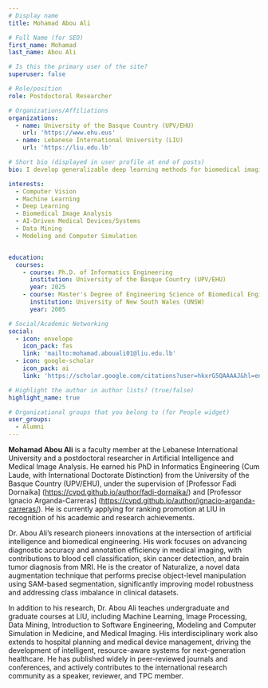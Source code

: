 ```yaml
---
# Display name
title: Mohamad Abou Ali

# Full Name (for SEO)
first_name: Mohamad  
last_name: Abou Ali

# Is this the primary user of the site?
superuser: false

# Role/position
role: Postdoctoral Researcher

# Organizations/Affiliations
organizations:
  - name: University of the Basque Country (UPV/EHU)
    url: 'https://www.ehu.eus'
  - name: Lebanese International University (LIU)
    url: 'https://liu.edu.lb'  

# Short bio (displayed in user profile at end of posts)
bio: I develop generalizable deep learning methods for biomedical imaging, advancing diagnostic accuracy, data augmentation, and intelligent healthcare systems.

interests:
  - Computer Vision
  - Machine Learning
  - Deep Learning
  - Biomedical Image Analysis
  - AI-Driven Medical Devices/Systems
  - Data Mining
  - Modeling and Computer Simulation


education:
  courses:
    - course: Ph.D. of Informatics Engineering
      institution: University of the Basque Country (UPV/EHU)
      year: 2025
    - course: Master's Degree of Engineering Science of Biomedical Engineering
      institution: University of New South Wales (UNSW)
      year: 2005

# Social/Academic Networking
social:
  - icon: envelope
    icon_pack: fas
    link: 'mailto:mohamad.abouali01@liu.edu.lb'
  - icon: google-scholar
    icon_pack: ai
    link: 'https://scholar.google.com/citations?user=hkxrG5QAAAAJ&hl=en'

# Highlight the author in author lists? (true/false)
highlight_name: true

# Organizational groups that you belong to (for People widget)
user_groups:
  - Alumni
---
```


**Mohamad Abou Ali** is a faculty member at the Lebanese International University and a postdoctoral researcher in Artificial Intelligence and Medical Image Analysis. He earned his PhD in Informatics Engineering (Cum Laude, with International Doctorate Distinction) from the University of the Basque Country (UPV/EHU), under the supervision of [Professor Fadi Dornaika] (https://cvpd.github.io/author/fadi-dornaika/) and [Professor Ignacio Arganda-Carreras] (https://cvpd.github.io/author/ignacio-arganda-carreras/). He is currently applying for ranking promotion at LIU in recognition of his academic and research achievements.

Dr. Abou Ali’s research pioneers innovations at the intersection of artificial intelligence and biomedical engineering. His work focuses on advancing diagnostic accuracy and annotation efficiency in medical imaging, with contributions to blood cell classification, skin cancer detection, and brain tumor diagnosis from MRI. He is the creator of Naturalize, a novel data augmentation technique that performs precise object-level manipulation using SAM-based segmentation, significantly improving model robustness and addressing class imbalance in clinical datasets.

In addition to his research, Dr. Abou Ali teaches undergraduate and graduate courses at LIU, including Machine Learning, Image Processing, Data Mining, Introduction to Software Engineering, Modeling and Computer Simulation in Medicine, and Medical Imaging. His interdisciplinary work also extends to hospital planning and medical device management, driving the development of intelligent, resource-aware systems for next-generation healthcare. He has published widely in peer-reviewed journals and conferences, and actively contributes to the international research community as a speaker, reviewer, and TPC member.

